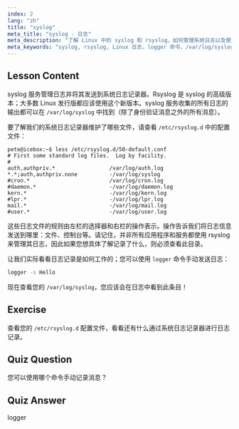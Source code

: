 ```yaml
---
index: 2
lang: "zh"
title: "syslog"
meta_title: "syslog - 日志"
meta_description: "了解 Linux 中的 syslog 和 rsyslog，如何管理系统日志以及使用 logger 命令。通过这个适合初学者的教程开始学习！"
meta_keywords: "syslog, rsyslog, Linux 日志，logger 命令，/var/log/syslog, Linux 教程，Linux 初学者，系统日志记录"
---
```


## Lesson Content

syslog 服务管理日志并将其发送到系统日志记录器。Rsyslog 是 syslog 的高级版本；大多数 Linux 发行版都应该使用这个新版本。syslog 服务收集的所有日志的输出都可以在 `/var/log/syslog` 中找到（除了身份验证消息之外的所有消息）。

要了解我们的系统日志记录器维护了哪些文件，请查看 `/etc/rsyslog.d` 中的配置文件：

```plaintext
pete@icebox:~$ less /etc/rsyslog.d/50-default.conf
# First some standard log files.  Log by facility.
#
auth,authpriv.*                 /var/log/auth.log
*.*;auth,authpriv.none          -/var/log/syslog
#cron.*                         /var/log/cron.log
#daemon.*                       -/var/log/daemon.log
kern.*                          -/var/log/kern.log
#lpr.*                          -/var/log/lpr.log
mail.*                          -/var/log/mail.log
#user.*                         -/var/log/user.log
```

这些日志文件的规则由左栏的选择器和右栏的操作表示。操作告诉我们将日志信息发送到哪里：文件、控制台等。请记住，并非所有应用程序和服务都使用 rsyslog 来管理其日志，因此如果您想具体了解记录了什么，则必须查看此目录。

让我们实际看看日志记录是如何工作的；您可以使用 `logger` 命令手动发送日志：

```bash
logger -s Hello
```

现在查看您的 `/var/log/syslog`，您应该会在日志中看到此条目！

## Exercise

查看您的 `/etc/rsyslog.d` 配置文件，看看还有什么通过系统日志记录器进行日志记录。

## Quiz Question

您可以使用哪个命令手动记录消息？

## Quiz Answer

logger
